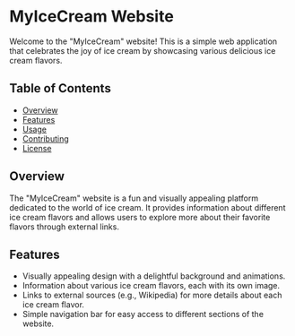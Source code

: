 # MyIceCream Website

Welcome to the "MyIceCream" website! This is a simple web application that celebrates the joy of ice cream by showcasing various delicious ice cream flavors.

## Table of Contents
- [Overview](#overview)
- [Features](#features)
- [Usage](#usage)
- [Contributing](#contributing)
- [License](#license)

## Overview 

The "MyIceCream" website is a fun and visually appealing platform dedicated to the world of ice cream. It provides information about different ice cream flavors and allows users to explore more about their favorite flavors through external links.

## Features

- Visually appealing design with a delightful background and animations.
- Information about various ice cream flavors, each with its own image.
- Links to external sources (e.g., Wikipedia) for more details about each ice cream flavor.
- Simple navigation bar for easy access to different sections of the website.

